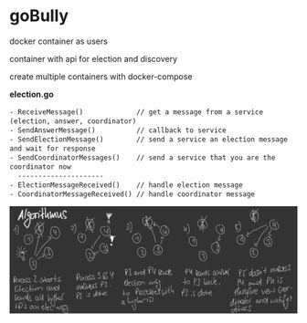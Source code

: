 # goBully

docker container as users

container with api for election and discovery

create multiple containers with docker-compose

**election.go**

	- ReceiveMessage()             // get a message from a service (election, answer, coordinator)
	- SendAnswerMessage()          // callback to service
	- SendElectionMessage()        // send a service an election message and wait for response
	- SendCoordinatorMessages()    // send a service that you are the coordinator now
      ---------------------
	- ElectionMessageReceived()    // handle election message
	- CoordinatorMessageReceived() // handle coordinator message

![goBully](assets/goBully.jpg)
